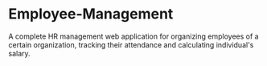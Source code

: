 # Employee-Management
A complete HR management web application for organizing employees of a certain organization, tracking their attendance and calculating individual's salary.
